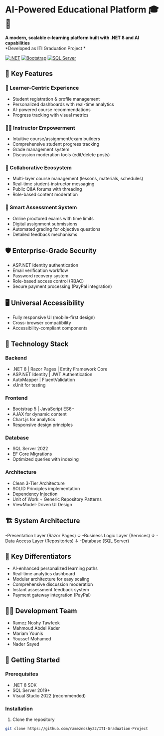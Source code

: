 # AI-Powered Educational Platform 🎓🚀

**A modern, scalable e-learning platform built with .NET 8 and AI capabilities**  
*Developed as ITI Graduation Project *

[![.NET](https://img.shields.io/badge/.NET-8.0-purple)](https://dotnet.microsoft.com/)
[![Bootstrap](https://img.shields.io/badge/Bootstrap-5.2-blueviolet)](https://getbootstrap.com/)
[![SQL Server](https://img.shields.io/badge/SQL%20Server-2022-red)](https://www.microsoft.com/sql-server)

## 🌟 Key Features

### 🎯 Learner-Centric Experience
- Student registration & profile management
- Personalized dashboards with real-time analytics
- AI-powered course recommendations
- Progress tracking with visual metrics

### 👩‍🏫 Instructor Empowerment
- Intuitive course/assignment/exam builders
- Comprehensive student progress tracking
- Grade management system
- Discussion moderation tools (edit/delete posts)

### 🤝 Collaborative Ecosystem
- Multi-layer course management (lessons, materials, schedules)
- Real-time student-instructor messaging
- Public Q&A forums with threading
- Role-based content moderation

### 📝 Smart Assessment System
- Online proctored exams with time limits
- Digital assignment submissions
- Automated grading for objective questions
- Detailed feedback mechanisms

## 🛡️ Enterprise-Grade Security
- ASP.NET Identity authentication
- Email verification workflow
- Password recovery system
- Role-based access control (RBAC)
- Secure payment processing (PayPal integration)

## 🖥️ Universal Accessibility
- Fully responsive UI (mobile-first design)
- Cross-browser compatibility
- Accessibility-compliant components

## 🧰 Technology Stack

### Backend
- .NET 8 | Razor Pages | Entity Framework Core
- ASP.NET Identity | JWT Authentication
- AutoMapper | FluentValidation
- xUnit for testing

### Frontend
- Bootstrap 5 | JavaScript ES6+
- AJAX for dynamic content
- Chart.js for analytics
- Responsive design principles

### Database
- SQL Server 2022
- EF Core Migrations
- Optimized queries with indexing

### Architecture
- Clean 3-Tier Architecture
- SOLID Principles implementation
- Dependency Injection
- Unit of Work + Generic Repository Patterns
- ViewModel-Driven UI Design

## 🏗️ System Architecture
-Presentation Layer (Razor Pages)
↓
-Business Logic Layer (Services)
↓
-Data Access Layer (Repositories)
↓
-Database (SQL Server)


## 🚀 Key Differentiators
- AI-enhanced personalized learning paths
- Real-time analytics dashboard
- Modular architecture for easy scaling
- Comprehensive discussion moderation
- Instant assessment feedback system
- Payment gateway integration (PayPal)

## 🧑‍💻 Development Team
- Ramez Noshy Tawfeek
- Mahmoud Abdel Kader
- Mariam Younis
- Youssef Mohamed
- Nader Sayed

## 🔧 Getting Started

### Prerequisites
- .NET 8 SDK
- SQL Server 2019+
- Visual Studio 2022 (recommended)

### Installation
1. Clone the repository
```bash
git clone https://github.com/rameznoshy22/ITI-Graduation-Project
